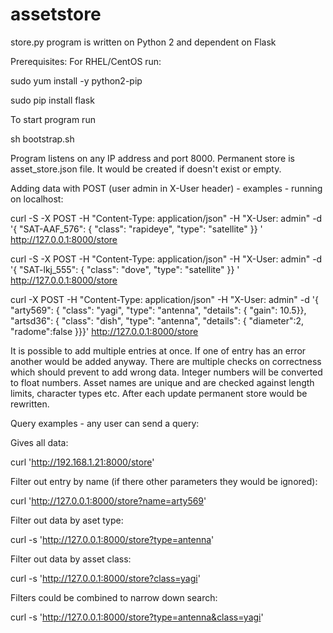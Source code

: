 # assetstore

store.py program is written on Python 2 and dependent on Flask

Prerequisites:
For RHEL/CentOS run:

sudo yum install -y python2-pip

sudo pip install flask

To start program run

sh bootstrap.sh

Program listens on any IP address and port 8000.
Permanent store is asset_store.json file. It would be created if doesn't
exist or empty.

Adding data with POST (user admin in X-User header) - examples - running on localhost:

curl -S -X POST -H "Content-Type: application/json" -H "X-User: admin" -d '{
"SAT-AAF_576": { "class": "rapideye", "type": "satellite" }}
' http://127.0.0.1:8000/store

curl -S -X POST -H "Content-Type: application/json" -H "X-User: admin" -d '{
"SAT-lkj_555": { "class": "dove", "type": "satellite" }}
' http://127.0.0.1:8000/store

curl -X POST -H "Content-Type: application/json" -H "X-User: admin" -d '{
"arty569": { "class": "yagi", "type": "antenna", "details": { "gain": 10.5}},
"artsd36": { "class": "dish", "type": "antenna", "details": 
{ "diameter":2, "radome":false }}}'  http://127.0.0.1:8000/store

It is possible to add multiple entries at once.
If one of entry has an error another would be added anyway.
There are multiple checks on correctness which should prevent to add wrong data.
Integer numbers will be converted to float numbers.
Asset names are unique and are checked against length limits, character types etc. 
After each update permanent store would be rewritten.

Query examples - any user can send a query:

Gives all data:

curl  'http://192.168.1.21:8000/store'

Filter out entry by name (if there other parameters they would be ignored):

curl  'http://127.0.0.1:8000/store?name=arty569'

Filter out data by aset type:

curl -s 'http://127.0.0.1:8000/store?type=antenna'

Filter out data by asset class:

curl -s 'http://127.0.0.1:8000/store?class=yagi'

Filters could be combined to narrow down search:

curl -s 'http://127.0.0.1:8000/store?type=antenna&class=yagi'


